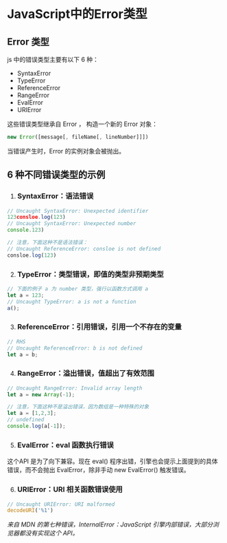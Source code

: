 # JavaScript中的Error类型

## Error 类型
js 中的错误类型主要有以下 6 种：
- SyntaxError
- TypeError
- ReferenceError
- RangeError
- EvalError
- URIError

这些错误类型继承自 Error ， 构造一个新的 Error 对象：
```js
new Error([message[, fileName[, lineNumber]]])
```
当错误产生时，Error 的实例对象会被抛出。

## 6 种不同错误类型的示例
1. ### SyntaxError：语法错误
```js
// Uncaught SyntaxError: Unexpected identifier
123consloe.log(123)   
// Uncaught SyntaxError: Unexpected number
console.123)          

// 注意，下面这种不是语法错误：
// Uncaught ReferenceError: consloe is not defined
consloe.log(123)      
```
2. ### TypeError：类型错误，即值的类型非预期类型
```js
// 下面的例子 a 为 number 类型，强行以函数方式调用 a
let a = 123;
// Uncaught TypeError: a is not a function
a();                
```
3. ### ReferenceError：引用错误，引用一个不存在的变量
```js
// RHS
// Uncaught ReferenceError: b is not defined
let a = b;            
```
4. ### RangeError：溢出错误，值超出了有效范围
```js
// Uncaught RangeError: Invalid array length
let a = new Array(-1);  

// 注意，下面这种不是溢出错误，因为数组是一种特殊的对象
let a = [1,2,3];
// undefined
console.log(a[-1]);   
```
5. ### EvalError：eval 函数执行错误
这个API 是为了向下兼容。现在 eval() 程序出错，引擎也会提示上面提到的具体错误，而不会抛出 EvalError，除非手动 new EvalError() 触发错误。

6. ### URIError：URI 相关函数错误使用
```js
// Uncaught URIError: URI malformed
decodeURI('%1')        
```
*来自 MDN 的第七种错误，InternalError：JavaScript 引擎内部错误，大部分浏览器都没有实现这个 API。*